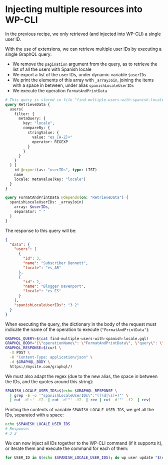 # Injecting multiple resources into WP-CLI

In the previous recipe, we only retrieved (and injected into WP-CLI) a single user ID.

With the use of extensions, we can retrieve multiple user IDs by executing a single GraphQL query:

- We remove the `pagination` argument from the query, as to retrieve the list of all the users with Spanish locale
- We export a list of the user IDs, under dynamic variable `$userIDs`
- We print the elements of this array with `_arrayJoin`, joining the items with a space in between, under alias `spanishLocaleUserIDs`
- We execute the operation `FormatAndPrintData`

```graphql
# This query is stored in file "find-multiple-users-with-spanish-locale.gql"
query RetrieveData {
  users(
    filter: {
      metaQuery: {
        key: "locale",
        compareBy: {
          stringValue: {
            value: "es_[A-Z]+"
            operator: REGEXP
          }
        }
      }
    }
  ) {
    id @export(as: "userIDs", type: LIST)
    name
    locale: metaValue(key: "locale")
  }
}

query FormatAndPrintData @depends(on: "RetrieveData") {
  spanishLocaleUserIDs: _arrayJoin(
    array: $userIDs,
    separator: " "
  )
}
```

The response to this query will be:

```json
{
  "data": {
    "users": [
      {
        "id": 3,
        "name": "Subscriber Bennett",
        "locale": "es_AR"
      },
      {
        "id": 2,
        "name": "Blogger Davenport",
        "locale": "es_ES"
      }
    ],
    "spanishLocaleUserIDs": "3 2"
  }
}
```

When executing the query, the dictionary in the body of the request must indicate the name of the operation to execute (`"FormatAndPrintData"`):

```bash
GRAPHQL_QUERY=$(cat find-multiple-users-with-spanish-locale.gql)
GRAPHQL_BODY="{\"operationName\": \"FormatAndPrintData\", \"query\": \"$(echo $GRAPHQL_QUERY | tr '\n' ' ' | sed 's/"/\\"/g')\"}"
GRAPHQL_RESPONSE=$(curl \
  -X POST \
  -H "Content-Type: application/json" \
  -d $GRAPHQL_BODY \
  https://mysite.com/graphql/)
```

We must also adapt the regex (due to the new alias, the space in between the IDs, and the quotes around this string):

```bash
SPANISH_LOCALE_USER_IDS=$(echo $GRAPHQL_RESPONSE \
  | grep -E -o '"spanishLocaleUserIDs\":"((\d|\s)+)"' \
  | cut -d':' -f2- | cut -d'"' -f2- | rev | cut -d'"' -f2- | rev)
```

Printing the contents of variable `SPANISH_LOCALE_USER_IDS`, we get all the IDs, separated with a space:

```bash
echo $SPANISH_LOCALE_USER_IDS
# Response:
# 3 2
```

We can now inject all IDs together to the WP-CLI command (if it supports it), or iterate them and execute the command for each of them:

```bash
for USER_ID in $(echo $SPANISH_LOCALE_USER_IDS); do wp user update "$(echo $USER_ID)" --locale=fr_FR; done
```
